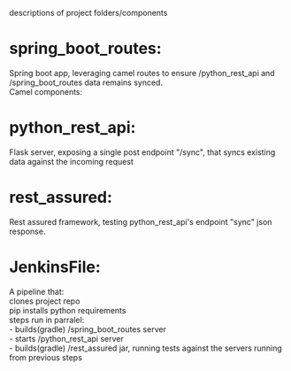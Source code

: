 descriptions of project folders/components
# spring_boot_routes:
Spring boot app, leveraging camel routes to ensure /python_rest_api and /spring_boot_routes data remains synced.  
Camel components:

# python_rest_api:
Flask server, exposing a single post endpoint "/sync", that syncs existing data against the incoming request

# rest_assured:
Rest assured framework, testing python_rest_api's endpoint "sync" json response. 

# JenkinsFile:
A pipeline that:  
  clones project repo  
  pip installs python requirements  
    steps run in parralel:  
    - builds(gradle) /spring_boot_routes server  
    - starts /python_rest_api server  
    - builds(gradle) /rest_assured jar, running tests against the servers running from previous steps
  
  
  
